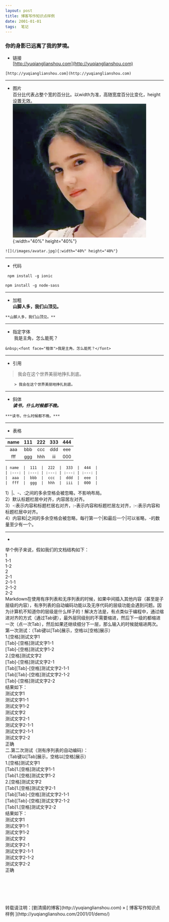 ```yaml
---
layout: post  
title: 博客写作知识点样例 
date: 2001-01-01  
tags:  笔记
---
```

### 你的身影已远离了我的梦境。  
 
+ 链接  
[http://yuqianglianshou.com](http://yuqianglianshou.com) 
```
[http://yuqianglianshou.com](http://yuqianglianshou.com) 
```
---

+ 图片  
百分比代表占整个宽的百分比。以width为准，高随宽度百分比变化，height设置无效。  
![美图](/images/avatar.jpg){:width="40%" height="40%"}   
```
![](/images/avatar.jpg){:width="40%" height="40%"}   
```
---

- 代码   
```
 npm install -g ionic  
```

```
npm install -g node-sass 
```
---

* 加粗  
**山脚人多，我们山顶见。**
```
**山脚人多，我们山顶见。**
```
---

+ 指定字体  
&nbsp;<font face="楷体">我是主角，怎么能死？</font>
```
&nbsp;<font face="楷体">我是主角，怎么能死？</font>
```
---

+ 引用  
>  我会在这个世界美丽地挣扎到底。  

```
    > 我会在这个世界美丽地挣扎到底。
```
---

+ 斜体  
***读书，什么时候都不晚。***
```
***读书，什么时候都不晚。***
```
---

* 表格  

| name  |  111  |  222  |  333  |  444  |
| :---: | :---: | :---: | :---: | :---: |
|  aaa  |  bbb  |  ccc  |  ddd  |  eee  |
|  fff  |  ggg  |  hhh  |  iii  |  000  |

```
| name  |  111  |  222  |  333  |  444  |
| :---: | :---: | :---: | :---: | :---: |
|  aaa  |  bbb  |  ccc  |  ddd  |  eee  |
|  fff  |  ggg  |  hhh  |  iii  |  000  |
```
1）|、-、:之间的多余空格会被忽略，不影响布局。  
2）默认标题栏居中对齐，内容居左对齐。  
3）-:表示内容和标题栏居右对齐，:-表示内容和标题栏居左对齐，:-:表示内容和标题栏居中对齐。  
4）内容和|之间的多余空格会被忽略，每行第一个|和最后一个|可以省略，-的数量至少有一个。 

---
+ 
举个例子来说，假如我们的文档结构如下：  
1   
1-1   
1-2  
2  
2-1  
2-1-1  
2-1-2  
2-2    
Markdown在使用有序列表和无序列表的时候，如果中间插入其他内容（甚至是子层级的内容），有序列表的自动编码功能以及无序代码的层级功能会遇到问题。因为计算机不知道你的层级是什么样子的！解决方法是，有点类似于编程中，通过缩进对齐的方式（通过Tab键），最外层同级别的不需要缩进，然后下一级的都缩进一次（点一次Tab），然后如果还继续细分下一层，那么输入的时候就缩进两次。 第一次测试：（Tab键以[Tab]展示，空格以[空格]展示）  
1.[空格]测试文字1   
[Tab]-[空格]测试文字1-1  
[Tab]-[空格]测试文字1-2   
2.[空格]测试文字2   
[Tab]-[空格]测试文字2-1  
[Tab][Tab]-[空格]测试文字2-1-1  
[Tab][Tab]-[空格]测试文字2-1-2   
[Tab]-[空格]测试文字2-2   
结果如下：  
测试文字1  
测试文字1-1  
测试文字1-2  
测试文字2  
测试文字2-1  
测试文字2-1-1  
测试文字2-1-1  
测试文字2-2  
正确  
二.第二次测试（测有序列表的自动编码）：  
（Tab键以[Tab]展示，空格以[空格]展示）  
1.[空格]测试文字1  
[Tab]1.[空格]测试文字1-1  
[Tab]1.[空格]测试文字1-2  
2.[空格]测试文字2  
[Tab]1.[空格]测试文字2-1  
[Tab][Tab]-[空格]测试文字2-1-1  
[Tab][Tab]-[空格]测试文字2-1-2  
[Tab]1.[空格]测试文字2-2    
结果如下：  
测试文字1  
测试文字1-1  
测试文字1-2  
测试文字2  
测试文字2-1  
测试文字2-1-1  
测试文字2-1-2  
测试文字2-2  
正确

<br/> 
<br/> 
<br/> 
<br/> 
<br/> 
转载请注明：[劉清揚的博客](http://yuqianglianshou.com) » [ 博客写作知识点样例  ](http://yuqianglianshou.com/2001/01/demo/)  
<br/>